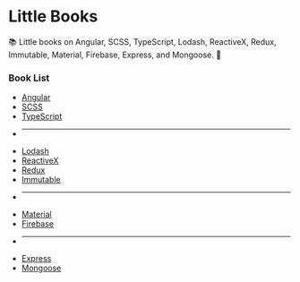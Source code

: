 # Little Books

:books: Little books on Angular, SCSS, TypeScript, Lodash, ReactiveX, Redux, Immutable, Material, Firebase, Express, and Mongoose. :memo:

### Book List
* [Angular](https://github.com/Shyam-Chen/Little-Books/blob/master/Angular/README.md)
* [SCSS](https://github.com/Shyam-Chen/Little-Books/blob/master/SCSS.md)
* [TypeScript](https://github.com/Shyam-Chen/Little-Books/blob/master/TypeScript.md)
* ----------
* [Lodash](https://github.com/Shyam-Chen/Little-Books/blob/master/Lodash.md)
* [ReactiveX](https://github.com/Shyam-Chen/Little-Books/blob/master/ReactiveX.md)
* [Redux](https://github.com/Shyam-Chen/Little-Books/blob/master/Redux.md)
* [Immutable](https://github.com/Shyam-Chen/Little-Books/blob/master/Immutable.md)
* ----------
* [Material](https://github.com/Shyam-Chen/Little-Books/blob/master/Material.md)
* [Firebase](https://github.com/Shyam-Chen/Little-Books/blob/master/Firebase.md)
* ----------
* [Express](https://github.com/Shyam-Chen/Little-Books/blob/master/Express.md)
* [Mongoose](https://github.com/Shyam-Chen/Little-Books/blob/master/Mongoose.md)
